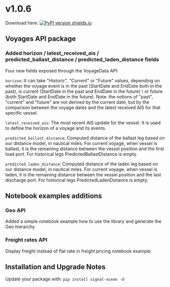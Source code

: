 # v1.0.6
Download here: [![PyPI version shields.io](https://img.shields.io/pypi/v/signal-ocean.svg)](https://pypi.python.org/pypi/signal-ocean/)

## Voyages API package

### Added horizon / latest_received_ais / predicted_ballast_distance / predicted_laden_distance fields

Four new fields exposed through the VoyageData API:

`horizon`: It can take "Historic", "Current" or "Future" values, depending on whether the voyage event is in the past (StartDate and EndDate both in the past), is current (StartDate in the past and EndDate in the future) \ or future (both StartDate and EndDate in the future). Note: the notions of "past", "current" and "future" are not derived by the current date, but by the comparison between the voyage dates and the latest received AIS for that specific vessel.

`latest_received_ais`: The most recent AIS update for the vessel. It is used to define the horizon of a voyage and its events.

`predicted_ballast_distance`: Computed distance of the ballast leg based on our distance model, in nautical miles. For current voyage, when vessel is ballast, it is the remaining distance between the vessel position and the first load port. For historical legs PredictedBallastDistance is empty.

`predicted_laden_distance`: Computed distance of the laden leg based on our distance model, in nautical miles. For current voyage, when vessel is laden, it is the remaining distance between the vessel position and the last discharge port. For historical legs PredictedLadenDistance is empty.

## Notebook examples additions

### Geo API
Added a simple notebook example how to use the library and generate the Geo hierarchy

### Freight rates API
Display freight instead of flat rate in freight pricing notebook example

## Installation and Upgrade Notes
Update your package with:
`pip install signal-ocean -U`